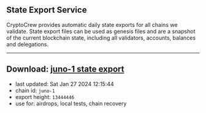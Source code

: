 ## State Export Service
CryptoCrew provides automatic daily state exports for all chains we validate. State export files can be used as genesis files and are a snapshot of the current blockchain state, including all validators, accounts, balances and delegations.

---
**Download: [juno-1 state export](https://dl.ccvalidators.com/SERVICE/juno/juno-1_export_13444446.json)**
---

- last updated: Sat Jan 27 2024 12:15:44
- chain id: `juno-1`
- export height: `13444446`
- use for: airdrops, local tests, chain recovery
